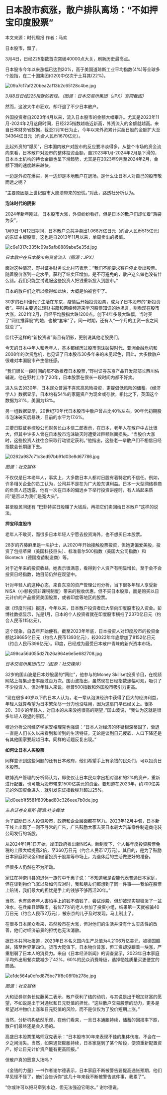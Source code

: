# 日本股市疯涨，散户排队离场：“不如押宝印度股票”

本文来源：时代周报 作者：马欢

日本股市，飘了。

3月4日，日经225指数首次突破40000点大关，刷新历史最高点。

日本股市今年以来涨幅已达到20%，高于美国道琼斯工业平均指数(4%)等全球多个股指，在二十国集团(G20)中仅次于土耳其(22%)。

![09a7c17af220bea2af13b2c65128c4be.jpg](https://raw.githubusercontent.com/qqhsx/qqnews_image/main/2024/03/09/日本股市疯涨，散户排队离场：“不如押宝印度股票”/09a7c17af220bea2af13b2c65128c4be.jpg)

_3月8日日经225指数的表现。（图源：日本交易所集团（JPX）官网截图）_

然而，这波大牛市狂欢，却吓退了不少日本散户。

外国投资者自2023年4月以来，流入日本股市的金额大幅攀升。尤其是2023年11月-2024年2月这段时间，日经225指数越临近新高，外资流入的金额就越高。来自日本财务省数据，截至2月10日为止，今年以来外资累计买超日股的金额扩大至34364亿日元（约合人民币1670亿元）。

比起外资的“爆买”，日本国内散户对股市的反应要冷淡得多。从整个市场的资金流向来看，日本散户对股市的整体投资金额，自2023年1月-2024年2月是下滑的，日本本土机构的持仓金额也呈下滑趋势，尤其是在2023年9月至2024年2月，金额下滑的速度越来越快。

一边是外资在爆买，另一边却是本地散户在退场。是什么让日本人对自己的股市敬而远之呢？

“主要原因是上世纪股市大崩溃带来的恐慌。”对此，路透社分析认为。

**泡沫时代的阴影**

2024年新年刚过，日本股市大涨，外资纷纷看好，但是日本的散户们却忙着“落袋为安”。

1月9日-1月12日期间，日本散户总共净卖出1.068万亿日元（约合人民币515亿元）的东证主板股票，这也是自2013年11月以来，单周卖出的极值。

![c6e1317c335fc09a5afb8889abe5e35d.jpg](https://raw.githubusercontent.com/qqhsx/qqnews_image/main/2024/03/09/日本股市疯涨，散户排队离场：“不如押宝印度股票”/c6e1317c335fc09a5afb8889abe5e35d.jpg)

 _日本散户在日本股市的资金流入（图源：JPX）_

面对这种情况，野村证券财务长北村巧表示：“我们不能要求客户停止卖出股票。随着股价涨到一定水平，获利了结卖压增加，是不可避免的，散户这么做也没有什么错。我们只能尝试说服这些投资人把钱重新投入到股市。”

日本的散户们之所以撤得如此快，大概是怕被套牢了。

30岁的石川佳代子生活在东京，疫情后开始投资股票，成为了日本股市的“新投资者”。平时主要通过理财书籍和网络频道来学习股票知识的她坦言，别看现在股市大涨，2021年2月，日经平均股指大跌1200点，创下4年多最大跌幅，当时买了“网红推荐股”的她，也被“套牢”了。同一时期，还有人“一个月的工资一夜之间就没了”。

佳代子这样的“新投资者”尚且有阴影，更别说其他老股民们。

今天的日本中年人和老年人，基本都经历过股市泡沫破裂时代、亚洲金融危机和2008年的次贷危机，也见证了日本股市30多年来的未见起色，因此，大多数散户很难对本国股市产生信任感。

“我们很长一段时间的都不敢推荐日本股票，”野村证券东京产品开发部部长西川佑辅说，他在野村工作了20年，日本股票在很长一段时间内都不好卖。

进入失去的30年，日本民众普遍不喜欢高风险投资，更提倡低风险的储蓄。《经济学人》数据显示，日本约有54%的家庭资产为现金或存款，相比之下，英国这个数据为31%，美国为13%。

另一组数据显示，20世纪70年代日本股市中散户曾占比40%左右，90年代初期股市泡沫破灭后暴跌，目前的水平为17.6%。

三菱日联证券控股公司财务长山本信二郎表示，在日本，老年人在散户中占比很大，但其中许多人曾在日本股市泡沫破灭时遭受过巨额账面损失。“当股价大涨时，这些投资人往往会采取行动锁定获利。”他指出，这些老一辈散户们不相信日经指数会长期涨下去。

![0262a987c71c3ed97bb91d03e8d67786.jpg](https://raw.githubusercontent.com/qqhsx/qqnews_image/main/2024/03/09/日本股市疯涨，散户排队离场：“不如押宝印度股票”/0262a987c71c3ed97bb91d03e8d67786.jpg)

_图源：社交媒体_

不仅仅是日本老年人，事实上，大多数日本人都对日股有着特定的不信任。例如，许多相关企业的员工认为，公司并不是在为广大股东谋利益。日本一大型网络券商的负责人还透露，他有一次在日本的偏远乡下举行投资讲座时，有人站起来质问“是否以为我们是冤大头”。

甚至股民间还有 “巴菲特买日股赚了大钱后，再把它们卖回给日本散户”这样的说法。

**押宝印度股市**

老年人不敢买，而很多日本年轻人宁愿去投资海外，也不想买日本股票。

28岁的齐藤麻里是一名护士，从2020年开始接触股票投资，但她更偏爱美股，投资了包括苹果（美国科技巨头）、标准普尔500指数（美国大公司指数）和Biontech（德国疫苗制造商）等。

对于近年来的投资收益，她表示很满意，看得到个人资产有明显增长，至于会不会投资日经指数，她目前仍然在观望中。

针对年轻人的这种心态，来自东京的资产管理公司分析，当下很多年轻人享受新NISA（小额投资非课税制度）带来的税收优惠，但不买日本股票，而是购买以日元计价的产品投资美国股票，或者印度等地区的股票。

据《印度时报》报道，今年以来，日本散户投资者已大举向印度股市投入资金。彭博社数据显示，光是1月，日本的个人投资者就在印度股市横扫了2370亿日元（约合人民币115亿元）。

这个现象，自去年开始便有。截至2023年年底，日本投资人对印度股市的投资金额达28685亿日元（约合人民币1393亿元），较2022年年底增加了8152亿日元（约合人民币396亿元）。印度，已经成为最受日本散户青睐的新兴资本市场。

![499ca56d055d27b26a964e6e5e682708.jpg](https://raw.githubusercontent.com/qqhsx/qqnews_image/main/2024/03/09/日本股市疯涨，散户排队离场：“不如押宝印度股票”/499ca56d055d27b26a964e6e5e682708.jpg)

_日本交易所集团门口（图源：社交媒体）_

32岁的国山波是日本炒股届的“网红”，他参与的Money
Skillset投资节目，在视频网站上每集点击率超过百万次。国山波指出，虽然现在日经指数涨幅可观，吸引了不少投资人，但对年轻人来说，标普500指数和外国股市吸引力更高。

“现在很多40岁以下的日本人认为，老一辈从泡沫经济中获得了巨大的经济利益，年轻人就算希望为日本繁荣尽一分力也没啥用，因为这扇门早已经关上。很多20、30岁的年轻人，对日本的未来没抱很高的期望，”国山波说，“我认为这就是很多年轻人观望的原因。”

穆迪分析公司经济学家安格理克也强调：“日本人对经济的怀疑根深蒂固了，衰退一直是人们长久以来看到和听到的生活特征，无论是谈到日元疲软、人口下降还是有其他国家要超越日本，同样的话题反复出现。”

**如何让日本人买股票**

同样意识到这些问题的还有日本政府，他们希望手上有余钱的民众们，可以投资日本股市。

联博资产管理的分析师认为，即使仅让日本民众拿出相对温和的2%的资产，重新进行配置，也可能为股市带来1500亿美元的资金。要知道在2023年，约700亿美元的外国资金进入，就引发东证指数弹升超过25%。

![d0eeb1f5581f809bad80c326eee7b0de.jpg](https://raw.githubusercontent.com/qqhsx/qqnews_image/main/2024/03/09/日本股市疯涨，散户排队离场：“不如押宝印度股票”/d0eeb1f5581f809bad80c326eee7b0de.jpg)

 _东京证券交易所 图源:社交媒体_

为了鼓励日本人投资股市，政府和企业层面都在努力。2023年12月中旬，日本新干线上出现了一则不寻常的广告，广告鼓励大家去买日本最大汽车零件制造商电装公司发行的新股。

从2024年1月1日开始，岸田政府推出新NISA。新制度下，个人每年度投资股票免税的上限大幅提高2倍，至360万日元（约合人民币17万元）。其目的，是为了鼓励日本家庭将现金和储蓄投资于股票等市场上，为退休后的生活做更好的准备。

但很多人仍然在不为所动。

家住在神奈川县的退休一族竹中千惠子说：“不知道我是否能代表普通日本家庭，但在谈到物价飞涨以及如何应对时，我和朋友们都想到了同一件事——我怕在股票上赔钱，我们最大的担忧是手上的钱够不够再活20年。”

当然，也有些老年人害怕手上的钱不值钱了，尝试炒股，但却被现实狠狠泼了一盆冷水。在兵库县姬路市，有位77岁的老人参加了投资小组，结果第一天就被骗40万日元（约合人民币2万元），被东京的儿子及时发现，马上制止了。

在很多日本民众看来，虽然股市在大涨，但对他们的生活并没有什么实质性的改善，他们对经济前景的担忧也无法消散。

据日本共同社报道，2023年日本名义国内生产总值为4.2106万亿美元，被德国超越，降至世界第四位。货币大贬值下，日本物价普涨，但工资却没跟着一块涨，严重削弱了日本人的消费力。来自《日本经济新闻》的调查显示，2023年日本家庭平均外出用餐次数减少了42%，60%的民众消费降级，选择牺牲质量买更便宜的商品。

![e1dc564a0cfcd875bc71f8c08f0b278e.jpg](https://raw.githubusercontent.com/qqhsx/qqnews_image/main/2024/03/09/日本股市疯涨，散户排队离场：“不如押宝印度股票”/e1dc564a0cfcd875bc71f8c08f0b278e.jpg)

_图源：社交媒体_

大和证券财务长佐藤英二表示，散户获利了结的动机，与其说是出于增加财富的愿望，不如说是出于对通胀和日元贬值的担忧。“这些散户交易股票的动力，更多是希望对冲物价上涨和日元贬值的风险，而不是仅仅为了股价短期上涨。”

当然，分析机构依然乐观，在他们看来，一旦日本通胀持续，储蓄的回报率下跌，散户们最终还是会入场的。

高盛日本股票策略师寇克表示：“日本股市30年来表现不佳的集体伤痕，不会在一夕之间消失。当然，如果通货膨胀持续，日本家庭到了某个阶段，便须重新配置资产，好让日元计价资产能有更高回报。”

但散户真的愿意入场吗？

《金钱的力量》一书作者谢尔德表示，日本家庭不断被警告要提高通胀预期，他们早见怪不怪了，他们会告诉你“这几十年来我不断被警告这件事，我累了”。

“你或许可以把马牵到水边，但无法强迫它喝水。” 谢尔德说。

